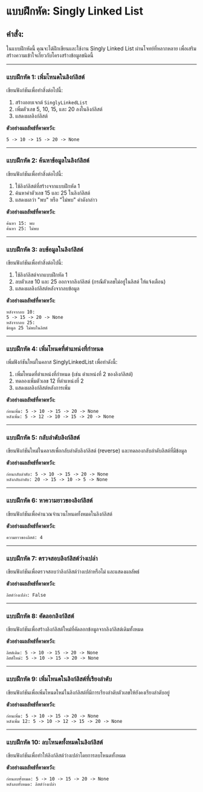 # แบบฝึกหัด: Singly Linked List

## คำสั่ง:
ในแบบฝึกหัดนี้ คุณจะได้ฝึกเขียนและใช้งาน Singly Linked List ผ่านโจทย์ที่หลากหลาย เพื่อเสริมสร้างความเข้าใจเกี่ยวกับโครงสร้างข้อมูลชนิดนี้

---

### **แบบฝึกหัด 1:** เพิ่มโหนดในลิงก์ลิสต์  
เขียนฟังก์ชันเพื่อทำสิ่งต่อไปนี้:
1. สร้างออบเจกต์ `SinglyLinkedList`
2. เพิ่มตัวเลข 5, 10, 15, และ 20 ลงในลิงก์ลิสต์
3. แสดงผลลิงก์ลิสต์

**ตัวอย่างผลลัพธ์ที่คาดหวัง:**
```
5 -> 10 -> 15 -> 20 -> None
```

---

### **แบบฝึกหัด 2:** ค้นหาข้อมูลในลิงก์ลิสต์  
เขียนฟังก์ชันเพื่อทำสิ่งต่อไปนี้:
1. ใช้ลิงก์ลิสต์ที่สร้างจากแบบฝึกหัด 1
2. ค้นหาค่าตัวเลข 15 และ 25 ในลิงก์ลิสต์
3. แสดงผลว่า "พบ" หรือ "ไม่พบ" ค่าดังกล่าว

**ตัวอย่างผลลัพธ์ที่คาดหวัง:**
```
ค้นหา 15: พบ
ค้นหา 25: ไม่พบ
```

---

### **แบบฝึกหัด 3:** ลบข้อมูลในลิงก์ลิสต์  
เขียนฟังก์ชันเพื่อทำสิ่งต่อไปนี้:
1. ใช้ลิงก์ลิสต์จากแบบฝึกหัด 1
2. ลบตัวเลข 10 และ 25 ออกจากลิงก์ลิสต์ (กรณีตัวเลขไม่อยู่ในลิสต์ ให้แจ้งเตือน)
3. แสดงผลลิงก์ลิสต์หลังจากลบข้อมูล

**ตัวอย่างผลลัพธ์ที่คาดหวัง:**
```
หลังจากลบ 10:
5 -> 15 -> 20 -> None
หลังจากลบ 25:
ข้อมูล 25 ไม่พบในลิสต์
```

---

### **แบบฝึกหัด 4:** เพิ่มโหนดที่ตำแหน่งที่กำหนด  
เพิ่มฟังก์ชันใหม่ในคลาส SinglyLinkedList เพื่อทำดังนี้:
1. เพิ่มโหนดที่ตำแหน่งที่กำหนด (เช่น ตำแหน่งที่ 2 ของลิงก์ลิสต์)
2. ทดลองเพิ่มตัวเลข 12 ที่ตำแหน่งที่ 2
3. แสดงผลลิงก์ลิสต์หลังการเพิ่ม

**ตัวอย่างผลลัพธ์ที่คาดหวัง:**
```
ก่อนเพิ่ม: 5 -> 10 -> 15 -> 20 -> None
หลังเพิ่ม: 5 -> 12 -> 10 -> 15 -> 20 -> None
```

---

### **แบบฝึกหัด 5:** กลับลำดับลิงก์ลิสต์  
เขียนฟังก์ชันใหม่ในคลาสเพื่อกลับลำดับลิงก์ลิสต์ (reverse) และทดลองกลับลำดับลิสต์ที่มีข้อมูล

**ตัวอย่างผลลัพธ์ที่คาดหวัง:**
```
ก่อนกลับลำดับ: 5 -> 10 -> 15 -> 20 -> None
หลังกลับลำดับ: 20 -> 15 -> 10 -> 5 -> None
```

---

### **แบบฝึกหัด 6:** หาความยาวของลิงก์ลิสต์  
เขียนฟังก์ชันเพื่อคำนวณจำนวนโหนดทั้งหมดในลิงก์ลิสต์

**ตัวอย่างผลลัพธ์ที่คาดหวัง:**
```
ความยาวของลิสต์: 4
```

---

### **แบบฝึกหัด 7:** ตรวจสอบลิงก์ลิสต์ว่างเปล่า  
เขียนฟังก์ชันเพื่อตรวจสอบว่าลิงก์ลิสต์ว่างเปล่าหรือไม่ และแสดงผลลัพธ์

**ตัวอย่างผลลัพธ์ที่คาดหวัง:**
```
ลิสต์ว่างเปล่า: False
```

---

### **แบบฝึกหัด 8:** คัดลอกลิงก์ลิสต์  
เขียนฟังก์ชันเพื่อสร้างลิงก์ลิสต์ใหม่ที่คัดลอกข้อมูลจากลิงก์ลิสต์เดิมทั้งหมด

**ตัวอย่างผลลัพธ์ที่คาดหวัง:**
```
ลิสต์เดิม: 5 -> 10 -> 15 -> 20 -> None
ลิสต์ใหม่: 5 -> 10 -> 15 -> 20 -> None
```

---

### **แบบฝึกหัด 9:** เพิ่มโหนดในลิงก์ลิสต์ที่เรียงลำดับ  
เขียนฟังก์ชันเพื่อเพิ่มโหนดใหม่ในลิงก์ลิสต์ที่มีการเรียงลำดับตัวเลขให้ยังคงเรียงลำดับอยู่

**ตัวอย่างผลลัพธ์ที่คาดหวัง:**
```
ก่อนเพิ่ม: 5 -> 10 -> 15 -> 20 -> None
หลังเพิ่ม 12: 5 -> 10 -> 12 -> 15 -> 20 -> None
```

---

### **แบบฝึกหัด 10:** ลบโหนดทั้งหมดในลิงก์ลิสต์  
เขียนฟังก์ชันเพื่อทำให้ลิงก์ลิสต์ว่างเปล่าโดยการลบโหนดทั้งหมด

**ตัวอย่างผลลัพธ์ที่คาดหวัง:**
```
ก่อนลบทั้งหมด: 5 -> 10 -> 15 -> 20 -> None
หลังลบทั้งหมด: ลิสต์ว่างเปล่า
```
